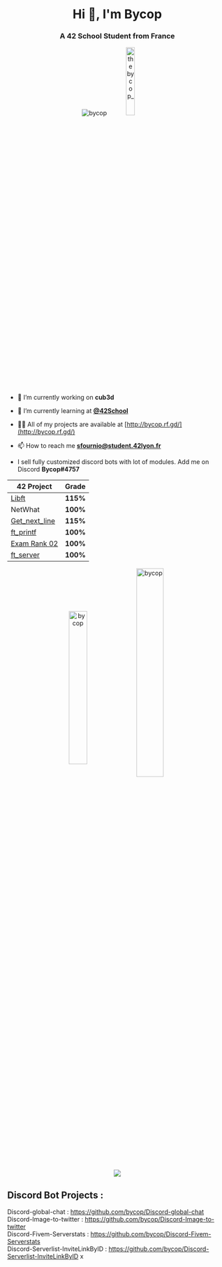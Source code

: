 <h1 align="center">Hi 👋, I'm Bycop</h1>
<h3 align="center">A 42 School Student from France</h3>

<p align="center"> <img src="https://komarev.com/ghpvc/?username=bycop&label=Profile%20views&color=0e75b6&style=flat" alt="bycop" /> <a href="https://twitter.com/thebycop_" target="blank"><img src="https://img.shields.io/twitter/follow/thebycop_?logo=twitter&style=for-the-badge" height="20%" width="20%" alt="thebycop_" /></a></p>

<p align="left">  </p>

- 🔭 I’m currently working on **cub3d**

- 🌱 I’m currently learning at [**@42School**](https://github.com/42School)

- 👨‍💻 All of my projects are available at [http://bycop.rf.gd/](http://bycop.rf.gd/)

- 📫 How to reach me **sfournio@student.42lyon.fr**

-  I sell fully customized discord bots with lot of modules. Add me on Discord **Bycop#4757**

| 42 Project        | Grade      |
| -----|-----|
| <a href="https://github.com/bycop/42-libft"> Libft </a> | **115%** |
| NetWhat | **100%** |
| <a href="https://github.com/bycop/42-get_next_line"> Get_next_line </a> | **115%** |
| <a href="https://github.com/bycop/42-ft_printf"> ft_printf </a> | **100%** |
| <a href="https://github.com/bycop/42-exam-rank-02"> Exam Rank 02 </a> | **100%** |
| <a href="https://github.com/bycop/42-ft_server"> ft_server </a> | **100%** |

<p align="center"><img align="center" src="https://github-readme-stats.vercel.app/api/top-langs?username=bycop&show_icons=true&locale=en&layout=compact" alt="bycop" height="30%" width="29%"/>&nbsp;<img align="center" src="https://github-readme-stats.vercel.app/api?username=bycop&show_icons=true&locale=en" alt="bycop" height="35%" width="35%" /></p>
<p align="center"><img align="center" src="https://bit.ly/3oJ69zZ"/>


## Discord Bot Projects : 
Discord-global-chat : https://github.com/bycop/Discord-global-chat <br>
Discord-Image-to-twitter : https://github.com/bycop/Discord-Image-to-twitter <br>
Discord-Fivem-Serverstats : https://github.com/bycop/Discord-Fivem-Serverstats <br>
Discord-Serverlist-InviteLinkByID : https://github.com/bycop/Discord-Serverlist-InviteLinkByID
x

